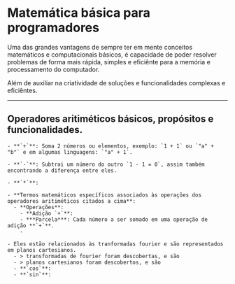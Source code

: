 # Matemática básica para programadores

Uma das grandes vantagens de sempre ter em mente conceitos matemáticos e computacionais básicos, é capacidade de poder resolver problemas de forma mais rápida, simples e eficiênte para a memória e processamento do computador.

Além de auxiliar na criatividade de soluções e funcionalidades complexas e eficiêntes.

---

## Operadores aritiméticos básicos, propósitos e funcionalidades.

    - **`+`**: Soma 2 números ou elementos, exemplo: `1 + 1` ou `"a" + "b"` e em algumas linguagens: `"a" + 1`.

    - **`-`**: Subtrai um número do outro `1 - 1 = 0`, assim também encontrando a diferença entre eles.

    - **`*`**:

    - **Termos matemáticos específicos associados às operações dos operadores aritiméticos citados a cima**:
      - **Operações**:
        - **Adição `+`**:
        - ***Parcela***: Cada número a ser somado em uma operação de adição **`+`**.
        - 

    - Eles estão relacionados às tranformadas fourier e são representados em planos cartesianos.
      - > transformadas de fourier foram descobertas, e são
      - > planos cartesianos foram descobertos, e são
      - **`cos`**:  
      - **`sin`**:
